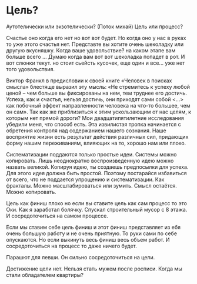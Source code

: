 # Цель?
Аутотелически или экзотелически? (Поток михай)
Цель или процесс?

Счастье оно когда его нет но вот вот будет. Но когда оно у нас в руках то уже этого счастья нет.
Представте вы хотите очень шеколадку или другую вкусняшку. Когда ваше удовольствие? на каком этапе вам больше всего ... Думаю когда вам вот вот шеколадка попадет в рот. И вот слюнки текут. но стоит сьейсть кусочек, еще один и все... уже нет того удовольствия. 

Виктор Франкл в предисловии к своей книге «Человек в поисках смысла» блестяще выразил эту мысль: «Не стремитесь к успеху любой ценой – чем больше вы фиксированы на нем, тем труднее его достичь. Успеха, как и счастья, нельзя достичь, они приходят сами собой <…> как побочный эффект направленности человека на что-то большее, чем он сам».
Так как же приблизиться к этим ускользающим от нас целям, к которым нет прямой дороги? Мои двадцатипятилетние исследования убедили меня, что способ есть. Эта извилистая тропка начинается с обретения контроля над содержанием нашего сознания.
Наше восприятие жизни есть результат действия различных сил, придающих форму нашим переживаниям, влияющих на то, хорошо нам или плохо.


Систематизации поддаются только простые идеи. Системы можно копировать. Лишь неоднократно воспроизведенную идею можно назвать великой.
Копируя идею, ты создаешь предпосылки для успеха. Для этого идея должна быть простой. Поэтому постарайся избавиться от всего, что не поддается упрощению и систематизации.
Как фракталы. Можно масштабироваться или зумить. Смысл остаётся. Можно копировать. 

Цель как финиш плохо но если вы ставите цель как сам процесс то это Оки.
Как я заработал болячку. Спускал строительный мусор с 8 этажа. И сосредоточиться на самом процессе.

Если мы ставим себе цель финиш и этот финиш представляет из  ебя очень большую работу и не очень приятную. То руки сами по себе опускаются.
Но если выкинуть весь финиш весь объем работ. И сосредоточиться на процесс то даже ничего будет.


Парашют для левши. Он сильно сосредоточиться на цели.


Достижение цели нет. Нельзя стать мужем после росписи. Когда мы стали обладателем квартиры?
